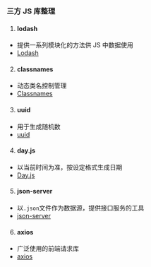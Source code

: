### 三方 JS 库整理

1. #### lodash

- 提供一系列模块化的方法供 JS 中数据使用
- [Lodash](https://lodash.com/)

2. #### classnames

- 动态类名控制管理
- [Classnames](https://jedwatson.github.io/classnames/)

3. #### uuid

- 用于生成随机数
- [uuid](https://github.com/uuidjs/uuid)

4. #### day.js

- 以当前时间为准，按设定格式生成日期
- [Day.js](https://day.js.org/en/)

5. #### json-server

- 以`.json`文件作为数据源，提供接口服务的工具
- [json-server](https://github.com/typicode/json-server/tree/v0)

6. #### axios

- 广泛使用的前端请求库
- [axios](https://axios-http.com/docs/intro)
